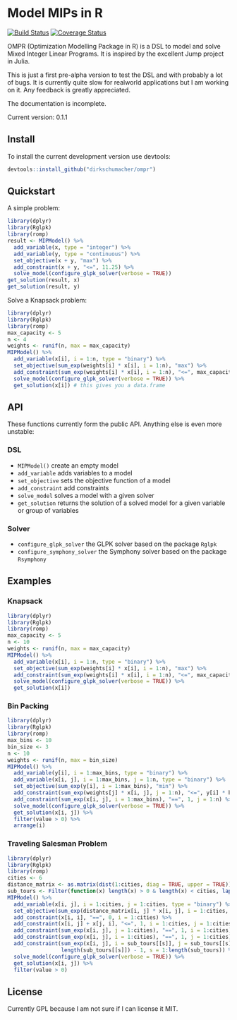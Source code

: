 # Model MIPs in R

[![Build Status](https://travis-ci.org/dirkschumacher/ompr.png?branch=master)](https://travis-ci.org/dirkschumacher/ompr)
[![Coverage Status](https://coveralls.io/repos/github/dirkschumacher/ompr/badge.svg?branch=master)](https://coveralls.io/github/dirkschumacher/ompr?branch=master)

OMPR (Optimization Modelling Package in R) is a DSL to model and solve Mixed Integer Linear Programs. It is inspired by the excellent Jump project in Julia.

This is just a first pre-alpha version to test the DSL and with probably a lot of bugs. It is currently quite slow for realworld applications but I am working on it. Any feedback is greatly appreciated.

The documentation is incomplete.

Current version: 0.1.1

## Install

To install the current development version use devtools:

```R 
devtools::install_github("dirkschumacher/ompr")
```

## Quickstart

A simple problem:

```R
library(dplyr)
library(Rglpk)
library(romp)
result <- MIPModel() %>%
  add_variable(x, type = "integer") %>%
  add_variable(y, type = "continuous") %>%
  set_objective(x + y, "max") %>%
  add_constraint(x + y, "<=", 11.25) %>%
  solve_model(configure_glpk_solver(verbose = TRUE)) 
get_solution(result, x)
get_solution(result, y)
```

Solve a Knapsack problem:

```R
library(dplyr)
library(Rglpk)
library(romp)
max_capacity <- 5
n <- 4
weights <- runif(n, max = max_capacity)
MIPModel() %>%
  add_variable(x[i], i = 1:n, type = "binary") %>%
  set_objective(sum_exp(weights[i] * x[i], i = 1:n), "max") %>%
  add_constraint(sum_exp(weights[i] * x[i], i = 1:n), "<=", max_capacity) %>%
  solve_model(configure_glpk_solver(verbose = TRUE)) %>%
  get_solution(x[i]) # this gives you a data.frame
```

## API

These functions currently form the public API. Anything else is even more unstable:

### DSL
* `MIPModel()` create an empty model
* `add_variable` adds variables to a model
* `set_objective` sets the objective function of a model
* `add_constraint` add constraints
* `solve_model` solves a model with a given solver
* `get_solution` returns the solution of a solved model for a given variable or group of variables

### Solver

* `configure_glpk_solver` the GLPK solver based on the package `Rglpk`
* `configure_symphony_solver` the Symphony solver based on the package `Rsymphony`
 
## Examples

### Knapsack

```R
library(dplyr)
library(Rglpk)
library(romp)
max_capacity <- 5
n <- 10
weights <- runif(n, max = max_capacity)
MIPModel() %>%
  add_variable(x[i], i = 1:n, type = "binary") %>%
  set_objective(sum_exp(weights[i] * x[i], i = 1:n), "max") %>%
  add_constraint(sum_exp(weights[i] * x[i], i = 1:n), "<=", max_capacity) %>%
  solve_model(configure_glpk_solver(verbose = TRUE)) %>%
  get_solution(x[i])
```

### Bin Packing

```R
library(dplyr)
library(Rglpk)
library(romp)
max_bins <- 10
bin_size <- 3
n <- 10
weights <- runif(n, max = bin_size)
MIPModel() %>%
  add_variable(y[i], i = 1:max_bins, type = "binary") %>%
  add_variable(x[i, j], i = 1:max_bins, j = 1:n, type = "binary") %>%
  set_objective(sum_exp(y[i], i = 1:max_bins), "min") %>%
  add_constraint(sum_exp(weights[j] * x[i, j], j = 1:n), "<=", y[i] * bin_size, i = 1:max_bins) %>%
  add_constraint(sum_exp(x[i, j], i = 1:max_bins), "==", 1, j = 1:n) %>%
  solve_model(configure_glpk_solver(verbose = TRUE)) %>%
  get_solution(x[i, j]) %>%
  filter(value > 0) %>%
  arrange(i)
```

### Traveling Salesman Problem

```R
library(dplyr)
library(Rglpk)
library(romp)
cities <- 6
distance_matrix <- as.matrix(dist(1:cities, diag = TRUE, upper = TRUE))
sub_tours <- Filter(function(x) length(x) > 0 & length(x) < cities, lapply(sets::cset_power(1:cities), as.double))
MIPModel() %>%
  add_variable(x[i, j], i = 1:cities, j = 1:cities, type = "binary") %>%
  set_objective(sum_exp(distance_matrix[i, j] * x[i, j], i = 1:cities, j = 1:cities), direction = "min") %>%
  add_constraint(x[i, i], "==", 0, i = 1:cities) %>%
  add_constraint(x[i, j] + x[j, i], "<=", 1, i = 1:cities, j = 1:cities) %>%
  add_constraint(sum_exp(x[i, j], j = 1:cities), "==", 1, i = 1:cities) %>%
  add_constraint(sum_exp(x[i, j], i = 1:cities), "==", 1, j = 1:cities) %>%
  add_constraint(sum_exp(x[i, j], i = sub_tours[[s]], j = sub_tours[[s]]), "<=",
                 length(sub_tours[[s]]) - 1, s = 1:length(sub_tours)) %>%
  solve_model(configure_glpk_solver(verbose = TRUE)) %>%
  get_solution(x[i, j]) %>%
  filter(value > 0)
```

## License

Currently GPL because I am not sure if I can license it MIT.
